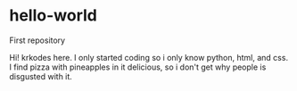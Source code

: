 # hello-world
First repository

Hi! krkodes here. I only started coding so i only know python, html, and css. 
I find pizza with pineapples in it delicious, so i don't get why people is disgusted with it.
